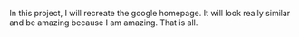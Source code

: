 In this project, I will recreate the google homepage. It will look really similar and be amazing because I am amazing. That is all.
